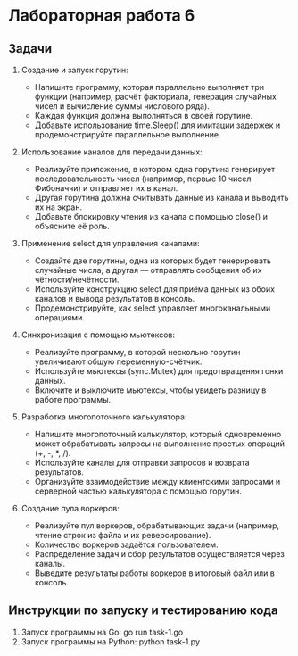 # Лабораторная работа 6

## Задачи

1. Создание и запуск горутин:
   - Напишите программу, которая параллельно выполняет три функции (например, расчёт факториала, генерация случайных чисел и вычисление суммы числового ряда).
   - Каждая функция должна выполняться в своей горутине.
   - Добавьте использование time.Sleep() для имитации задержек и продемонстрируйте параллельное выполнение.
  
2. Использование каналов для передачи данных:
   - Реализуйте приложение, в котором одна горутина генерирует последовательность чисел (например, первые 10 чисел Фибоначчи) и отправляет их в канал.
   - Другая горутина должна считывать данные из канала и выводить их на экран.
   - Добавьте блокировку чтения из канала с помощью close() и объясните её роль.

3. Применение select для управления каналами:
   - Создайте две горутины, одна из которых будет генерировать случайные числа, а другая — отправлять сообщения об их чётности/нечётности.
   - Используйте конструкцию select для приёма данных из обоих каналов и вывода результатов в консоль.
   - Продемонстрируйте, как select управляет многоканальными операциями.

4. Синхронизация с помощью мьютексов:
   - Реализуйте программу, в которой несколько горутин увеличивают общую переменную-счётчик.
   - Используйте мьютексы (sync.Mutex) для предотвращения гонки данных.
   - Включите и выключите мьютексы, чтобы увидеть разницу в работе программы.

5. Разработка многопоточного калькулятора:
   - Напишите многопоточный калькулятор, который одновременно может обрабатывать запросы на выполнение простых операций (+, -, *, /).
   - Используйте каналы для отправки запросов и возврата результатов.
   - Организуйте взаимодействие между клиентскими запросами и серверной частью калькулятора с помощью горутин.

6. Создание пула воркеров:
   - Реализуйте пул воркеров, обрабатывающих задачи (например, чтение строк из файла и их реверсирование).
   - Количество воркеров задаётся пользователем.
   - Распределение задач и сбор результатов осуществляется через каналы.
   - Выведите результаты работы воркеров в итоговый файл или в консоль.

## Инструкции по запуску и тестированию кода

1. Запуск программы на Go: go run task-1.go
2. Запуск программы на Python: python task-1.py
